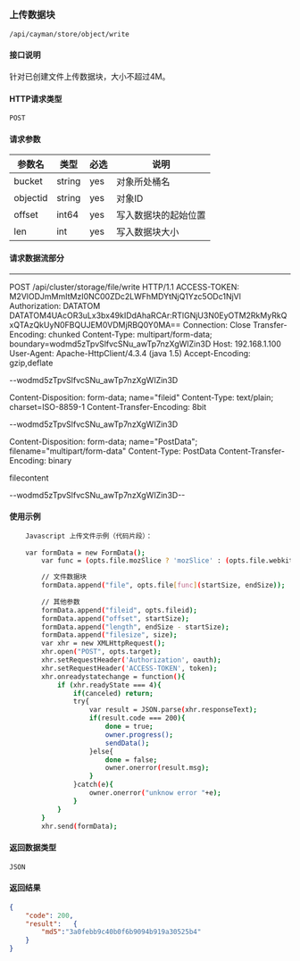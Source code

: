 
## 

### 上传数据块
`/api/cayman/store/object/write`

#### 接口说明
针对已创建文件上传数据块，大小不超过4M。

#### HTTP请求类型
`POST`

#### 请求参数
|参数名|类型|必选|说明|
|--|--|--|--|
|bucket|string|yes|对象所处桶名|
|objectid|string|yes|对象ID|
|offset|int64|yes|写入数据块的起始位置|
|len|int|yes|写入数据块大小|


#### 请求数据流部分

---
POST /api/cluster/storage/file/write HTTP/1.1
ACCESS-TOKEN: M2VlODJmMmItMzI0NC00ZDc2LWFhMDYtNjQ1Yzc5ODc1NjVl
Authorization: DATATOM DATATOM4UAcOR3uLx3bx49kIDdAhaRCAr:RTlGNjU3N0EyOTM2RkMyRkQxQTAzQkUyN0FBQUJEM0VDMjRBQ0Y0MA==
Connection: Close
Transfer-Encoding: chunked
Content-Type: multipart/form-data; boundary=wodmd5zTpvSlfvcSNu_awTp7nzXgWIZin3D
Host: 192.168.1.100
User-Agent: Apache-HttpClient/4.3.4 (java 1.5)
Accept-Encoding: gzip,deflate

--wodmd5zTpvSlfvcSNu_awTp7nzXgWIZin3D

Content-Disposition: form-data; name="fileid"
Content-Type: text/plain; charset=ISO-8859-1
Content-Transfer-Encoding: 8bit

--wodmd5zTpvSlfvcSNu_awTp7nzXgWIZin3D

Content-Disposition: form-data; name="PostData"; filename="multipart/form-data"
Content-Type: PostData
Content-Transfer-Encoding: binary

filecontent

--wodmd5zTpvSlfvcSNu_awTp7nzXgWIZin3D--

#### 使用示例
```sh
	Javascript 上传文件示例（代码片段）： 
					 
	var formData = new FormData();
        var func = (opts.file.mozSlice ? 'mozSlice' : (opts.file.webkitSlice ? 'webkitSlice' : 'slice'));

		// 文件数据块
        formData.append("file", opts.file[func](startSize, endSize));
        
		// 其他参数		
		formData.append("fileid", opts.fileid);
        formData.append("offset", startSize);
        formData.append("length", endSize - startSize);
        formData.append("filesize", size);
        var xhr = new XMLHttpRequest();
        xhr.open("POST", opts.target);
        xhr.setRequestHeader('Authorization', oauth);
        xhr.setRequestHeader('ACCESS-TOKEN', token);
        xhr.onreadystatechange = function(){
            if (xhr.readyState === 4){
                if(canceled) return;
                try{
                    var result = JSON.parse(xhr.responseText);
                    if(result.code === 200){
                        done = true;
                        owner.progress();
                        sendData();
                    }else{
                        done = false;
                        owner.onerror(result.msg);
                    }
                }catch(e){
                    owner.onerror("unknow error "+e);
                }
            }
        }
        xhr.send(formData);
```

#### 返回数据类型
`JSON`

#### 返回结果
```json
{
	"code":	200,
	"result":	{
		"md5":"3a0febb9c40b0f6b9094b919a30525b4"
	}
}
```

